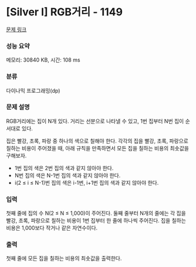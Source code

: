 # [Silver I] RGB거리 - 1149 

[문제 링크](https://www.acmicpc.net/problem/1149) 

### 성능 요약

메모리: 30840 KB, 시간: 108 ms

### 분류

다이나믹 프로그래밍(dp)

### 문제 설명

<p style="user-select: auto;">RGB거리에는 집이 N개 있다. 거리는 선분으로 나타낼 수 있고, 1번 집부터 N번 집이 순서대로 있다.</p>

<p style="user-select: auto;">집은 빨강, 초록, 파랑 중 하나의 색으로 칠해야 한다. 각각의 집을 빨강, 초록, 파랑으로 칠하는 비용이 주어졌을 때, 아래 규칙을 만족하면서 모든 집을 칠하는 비용의 최솟값을 구해보자.</p>

<ul style="user-select: auto;">
	<li style="user-select: auto;">1번 집의 색은 2번 집의 색과 같지 않아야 한다.</li>
	<li style="user-select: auto;">N번 집의 색은 N-1번 집의 색과 같지 않아야 한다.</li>
	<li style="user-select: auto;">i(2 ≤ i ≤ N-1)번 집의 색은 i-1번, i+1번 집의 색과 같지 않아야 한다.</li>
</ul>

### 입력 

 <p style="user-select: auto;">첫째 줄에 집의 수 N(2 ≤ N ≤ 1,000)이 주어진다. 둘째 줄부터 N개의 줄에는 각 집을 빨강, 초록, 파랑으로 칠하는 비용이 1번 집부터 한 줄에 하나씩 주어진다. 집을 칠하는 비용은 1,000보다 작거나 같은 자연수이다.</p>

### 출력 

 <p style="user-select: auto;">첫째 줄에 모든 집을 칠하는 비용의 최솟값을 출력한다.</p>

